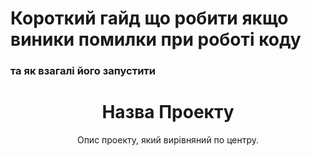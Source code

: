 # **Короткий гайд що робити якщо виники помилки при роботі коду**
### **та як взагалі його запустити**


<div align="center">
  <h1>Назва Проекту</h1>
  <p>Опис проекту, який вирівняний по центру.</p>
</div>
